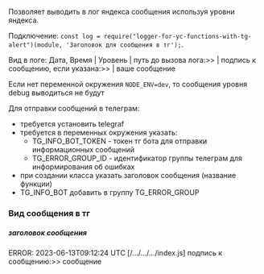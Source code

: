 Позволяет выводить в лог яндекса сообщения используя уровни яндекса.

Подключение: `const log = require("logger-for-yc-functions-with-tg-alert")(module, 'Заголовок для сообщения в тг');`.

Вид в логе: Дата, Время | Уровень | путь до вызова лога:>> | подпись к сообщению, если указана:>> | ваше сообщение

Если нет переменной окружения `NODE_ENV=dev`, то сообщения уровня debug выводиться не будут

Для отправки сообщений в телеграм:

-   требуется установить telegraf
-   требуется в переменных окружения указать:
    -   TG_INFO_BOT_TOKEN - токен тг бота для отправки информационных сообщений
    -   TG_ERROR_GROUP_ID - идентификатор группы телеграм для информирования об ошибках
-   при создании класса указать заголовок сообщения (название функции)
-   TG_INFO_BOT добавить в группу TG_ERROR_GROUP

### Вид сообщения в тг

##### заголовок сообщения

ERROR: 2023-06-13T09:12:24 UTC [/.../.../.../index.js] подпись к сообщению:>> сообщение
